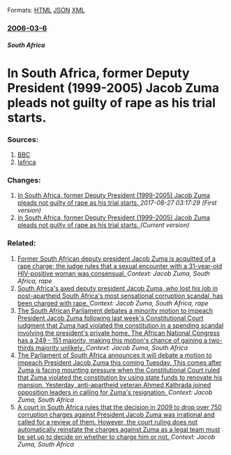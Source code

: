 
Formats: [HTML](/news/2006/03/6/in-south-africa-former-deputy-president-1999a2005-jacob-zuma-pleads-not-guilty-of-rape-as-his-trial-starts.html)  [JSON](/news/2006/03/6/in-south-africa-former-deputy-president-1999a2005-jacob-zuma-pleads-not-guilty-of-rape-as-his-trial-starts.json)  [XML](/news/2006/03/6/in-south-africa-former-deputy-president-1999a2005-jacob-zuma-pleads-not-guilty-of-rape-as-his-trial-starts.xml)  

### [2006-03-6](/news/2006/03/6/index.md)

##### South Africa
#  In South Africa, former Deputy President (1999-2005) Jacob Zuma pleads not guilty of rape as his trial starts. 




### Sources:

1. [BBC](http://news.bbc.co.uk/2/hi/africa/4777616.stm)
2. [Iafrica](http://iafrica.com/news/sa/835180.htm)

### Changes:

1. [ In South Africa, former Deputy President (1999-2005) Jacob Zuma pleads not guilty of rape as his trial starts. ](/news/2006/03/6/in-south-africa-former-deputy-president-1999-2005-jacob-zuma-pleads-not-guilty-of-rape-as-his-trial-starts.md) _2017-08-27 03:17:29 (First version)_
1. [ In South Africa, former Deputy President (1999-2005) Jacob Zuma pleads not guilty of rape as his trial starts. ](/news/2006/03/6/in-south-africa-former-deputy-president-1999a2005-jacob-zuma-pleads-not-guilty-of-rape-as-his-trial-starts.md) _(Current version)_

### Related:

1. [ Former South African deputy president Jacob Zuma is acquitted of a rape charge; the judge rules that a sexual encounter with a 31-year-old HIV-positive woman was consensual. ](/news/2006/05/8/former-south-african-deputy-president-jacob-zuma-is-acquitted-of-a-rape-charge-the-judge-rules-that-a-sexual-encounter-with-a-31-year-old.md) _Context: Jacob Zuma, South Africa, rape_
2. [ South Africa's axed deputy president Jacob Zuma, who lost his job in post-apartheid South Africa's most sensational corruption scandal, has been charged with rape. ](/news/2005/12/6/south-africa-s-axed-deputy-president-jacob-zuma-who-lost-his-job-in-post-apartheid-south-africa-s-most-sensational-corruption-scandal-has.md) _Context: Jacob Zuma, South Africa, rape_
3. [The South African Parliament debates a minority motion to impeach President Jacob Zuma following last week's Constitutional Court judgment that Zuma had violated the constitution in a spending scandal involving the president's private home. The African National Congress has a 249 - 151 majority, making this motion's chance of gaining a two-thirds majority unlikely. ](/news/2016/04/5/the-south-african-parliament-debates-a-minority-motion-to-impeach-president-jacob-zuma-following-last-week-s-constitutional-court-judgment-t.md) _Context: Jacob Zuma, South Africa_
4. [The Parliament of South Africa announces it will debate a motion to impeach President Jacob Zuma this coming Tuesday. This comes after Zuma is facing mounting pressure when the Constitutional Court ruled that Zuma violated the constitution by using state funds to renovate his mansion. Yesterday, anti-apartheid veteran Ahmed Kathrada joined opposition leaders in calling for Zuma's resignation. ](/news/2016/04/3/the-parliament-of-south-africa-announces-it-will-debate-a-motion-to-impeach-president-jacob-zuma-this-coming-tuesday-this-comes-after-zuma.md) _Context: Jacob Zuma, South Africa_
5. [A court in South Africa rules that the decision in 2009 to drop over 750 corruption charges against President Jacob Zuma was irrational and called for a review of them. However, the court ruling does not automatically reinstate the charges against Zuma as a legal team must be set up to decide on whether to charge him or not. ](/news/2016/04/29/a-court-in-south-africa-rules-that-the-decision-in-2009-to-drop-over-750-corruption-charges-against-president-jacob-zuma-was-irrational-and.md) _Context: Jacob Zuma, South Africa_
